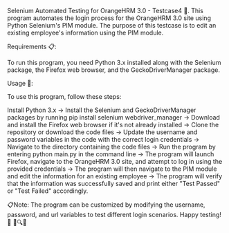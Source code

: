 Selenium Automated Testing for OrangeHRM 3.0 - Testcase4 🤖. This program automates the login process for the OrangeHRM 3.0 site using Python Selenium's PIM module. The purpose of this testcase is to edit an existing employee's information using the PIM module.




Requirements 📋:

To run this program, you need Python 3.x installed along with the Selenium package, the Firefox web browser, and the GeckoDriverManager package.




Usage 🚀:

To use this program, follow these steps:

Install Python 3.x ->
Install the Selenium and GeckoDriverManager packages by running pip install selenium webdriver_manager ->
Download and install the Firefox web browser if it's not already installed ->
Clone the repository or download the code files ->
Update the username and password variables in the code with the correct login credentials ->
Navigate to the directory containing the code files ->
Run the program by entering python main.py in the command line ->
The program will launch Firefox, navigate to the OrangeHRM 3.0 site, and attempt to log in using the provided credentials ->
The program will then navigate to the PIM module and edit the information for an existing employee ->
The program will verify that the information was successfully saved and print either "Test Passed" or "Test Failed" accordingly.




📋Note: The program can be customized by modifying the username, password, and url variables to test different login scenarios. Happy testing!🙌 🧪🔍🍊
